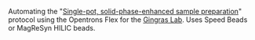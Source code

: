 Automating the "[Single-pot, solid-phase-enhanced sample preparation]([url](https://www.nature.com/articles/s41596-018-0082-x))" protocol using the Opentrons Flex for the [Gingras Lab]([url](https://gingraslab.org/)). Uses Speed Beads or MagReSyn HILIC beads.
